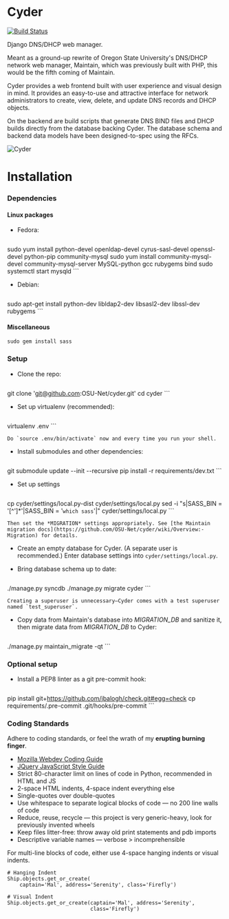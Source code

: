Cyder
===

[![Build Status](https://travis-ci.org/OSU-Net/cyder.png?branch=master)](https://travis-ci.org/OSU-Net/cyder)

Django DNS/DHCP web manager.

Meant as a ground-up rewrite of Oregon State University's DNS/DHCP network web
manager, Maintain, which was previously built with PHP, this would be the fifth
coming of Maintain.

Cyder provides a web frontend built with user experience and visual design in
mind. It provides an easy-to-use and attractive interface for network
administrators to create, view, delete, and update DNS records and DHCP
objects.

On the backend are build scripts that generate DNS BIND files and DHCP builds
directly from the database backing Cyder. The database schema and backend
data models have been designed-to-spec using the RFCs.

![Cyder](http://i.imgur.com/p8Rmbvv.png)


Installation
============

### Dependencies

#### Linux packages

- Fedora:

    ```
sudo yum install python-devel openldap-devel cyrus-sasl-devel openssl-devel python-pip community-mysql
sudo yum install community-mysql-devel community-mysql-server MySQL-python gcc rubygems bind
sudo systemctl start mysqld
    ```

- Debian:

    ```
sudo apt-get install python-dev libldap2-dev libsasl2-dev libssl-dev rubygems
    ```

<!-- TODO: add MySQL, pip, etc. -->

#### Miscellaneous

```
sudo gem install sass
```

### Setup

- Clone the repo:

    ```
git clone 'git@github.com:OSU-Net/cyder.git'
cd cyder
    ```

- Set up virtualenv (recommended):

    ```
virtualenv .env
    ```

    Do `source .env/bin/activate` now and every time you run your shell.

- Install submodules and other dependencies:

    ```
git submodule update --init --recursive
pip install -r requirements/dev.txt
    ```
- Set up settings

    ```
cp cyder/settings/local.py-dist cyder/settings/local.py
sed -i "s|SASS_BIN = '[^']*'|SASS_BIN = '`which sass`'|" cyder/settings/local.py
    ```
    
    Then set the *MIGRATION* settings appropriately. See [the Maintain migration docs](https://github.com/OSU-Net/cyder/wiki/Overview:-Migration) for details.

- Create an empty database for Cyder. (A separate user is recommended.) Enter database settings into `cyder/settings/local.py`.

- Bring database schema up to date:

    ```
./manage.py syncdb
./manage.py migrate cyder
    ```
    
    Creating a superuser is unnecessary—Cyder comes with a test superuser named `test_superuser`.

- Copy data from Maintain's database into *MIGRATION\_DB* and sanitize it, then migrate data from *MIGRATION\_DB* to Cyder:

    ```
./manage.py maintain_migrate -qt
    ```

### Optional setup

- Install a PEP8 linter as a git pre-commit hook:

    ```
pip install git+https://github.com/jbalogh/check.git#egg=check
cp requirements/.pre-commit .git/hooks/pre-commit
    ```

### Coding Standards

Adhere to coding standards, or feel the wrath of my **erupting burning finger**.

- [Mozilla Webdev Coding Guide](http://mozweb.readthedocs.org/en/latest/reference/index.html)
- [JQuery JavaScript Style Guide](http://contribute.jquery.org/style-guide/js/)
- Strict 80-character limit on lines of code in Python, recommended in HTML and JS
- 2-space HTML indents, 4-space indent everything else
- Single-quotes over double-quotes
- Use whitespace to separate logical blocks of code — no 200 line walls of code
- Reduce, reuse, recycle — this project is very generic-heavy, look for previously invented wheels
- Keep files litter-free: throw away old print statements and pdb imports
- Descriptive variable names — verbose > incomprehensible

For multi-line blocks of code, either use 4-space hanging indents or visual indents.

```
# Hanging Indent
Ship.objects.get_or_create(
    captain='Mal', address='Serenity', class='Firefly')

# Visual Indent
Ship.objects.get_or_create(captain='Mal', address='Serenity',
                           class='Firefly')
```
